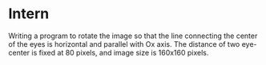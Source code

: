 # Intern
Writing a program to rotate the image so that the line connecting the center of the eyes is horizontal and parallel
with Ox axis. The distance of two eye-center is fixed at 80 pixels, and image size is 160x160
pixels.
